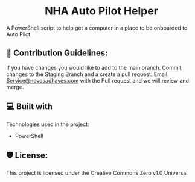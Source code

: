 <h1 align="center" id="title">NHA Auto Pilot Helper</h1>

<p id="description">A PowerShell script to help get a computer in a place to be onboarded to Auto Pilot</p>

<h2>🍰 Contribution Guidelines:</h2>

If you have changes you would like to add to the main branch. Commit changes to the Staging Branch and a create a pull request. Email Service@novosadhayes.com with the Pull request and we will review and merge.

  
  
<h2>💻 Built with</h2>

Technologies used in the project:

*   PowerShell

<h2>🛡️ License:</h2>

This project is licensed under the Creative Commons Zero v1.0 Universal
